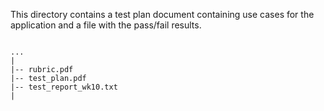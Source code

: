 This directory contains a test plan document containing use cases for the application
and a file with the pass/fail results.


```

...
|
|-- rubric.pdf
|-- test_plan.pdf
|-- test_report_wk10.txt
|

```